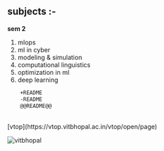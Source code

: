 ## subjects :-
**sem 2**
1. mlops
2. ml in cyber
3. modeling & simulation
4. computational linguistics
5. optimization in ml
6. deep learning
```diff
	+README
	-README
	@@README@@
```
<br>
[vtop](https://vtop.vitbhopal.ac.in/vtop/open/page)

![vitbhopal](https://vitbhopal.ac.in/file/2022/02/VIT-Bhopal-Logo.png)

